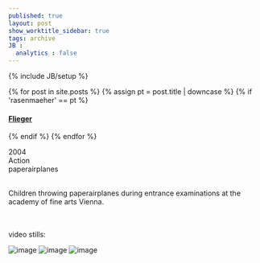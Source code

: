 ```yaml
---
published: true
layout: post
show_worktitle_sidebar: true
tags: archive
JB :
  analytics : false
---
```


{% include JB/setup %}


{% for post in site.posts %}
	{% assign pt = post.title | downcase %}
	{% if 'rasenmaeher' == pt %}
<h4><a href="{{ BASE_PATH }}{{ post.url }}">Flieger</a></h4>
	{% endif %}
{% endfor %}

<p>
2004<br />
Action<br />
paperairplanes<br /><br />

Children throwing paperairplanes during entrance examinations at the academy of fine arts Vienna.<br /><br />
</p>

<p> <br />video stills:<br /></p>
<img src="{{ site.url }}/images/flieger.jpg" alt="image">
<img src="{{ site.url }}/images/flieger1.jpg" alt="image">
<img src="{{ site.url }}/images/flieger2.jpg" alt="image">




